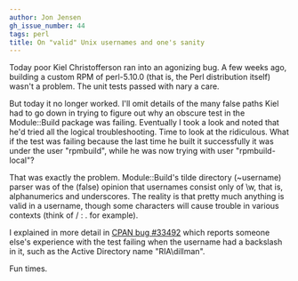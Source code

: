 ```yaml
---
author: Jon Jensen
gh_issue_number: 44
tags: perl
title: On "valid" Unix usernames and one's sanity
---
```


Today poor Kiel Christofferson ran into an agonizing bug. A few weeks ago, building a custom RPM of perl-5.10.0 (that is, the Perl distribution itself) wasn't a problem. The unit tests passed with nary a care.

But today it no longer worked. I'll omit details of the many false paths Kiel had to go down in trying to figure out why an obscure test in the Module::Build package was failing. Eventually I took a look and noted that he'd tried all the logical troubleshooting. Time to look at the ridiculous. What if the test was failing because the last time he built it successfully it was under the user "rpmbuild", while he was now trying with user "rpmbuild-local"?

That was exactly the problem. Module::Build's tilde directory (~username) parser was of the (false) opinion that usernames consist only of \w, that is, alphanumerics and underscores. The reality is that pretty much anything is valid in a username, though some characters will cause trouble in various contexts (think of / : . for example).

I explained in more detail in [CPAN bug #33492](http://rt.cpan.org/Public/Bug/Display.html?id=33492) which reports someone else's experience with the test failing when the username had a backslash in it, such as the Active Directory name "RIA\dillman".

Fun times.
